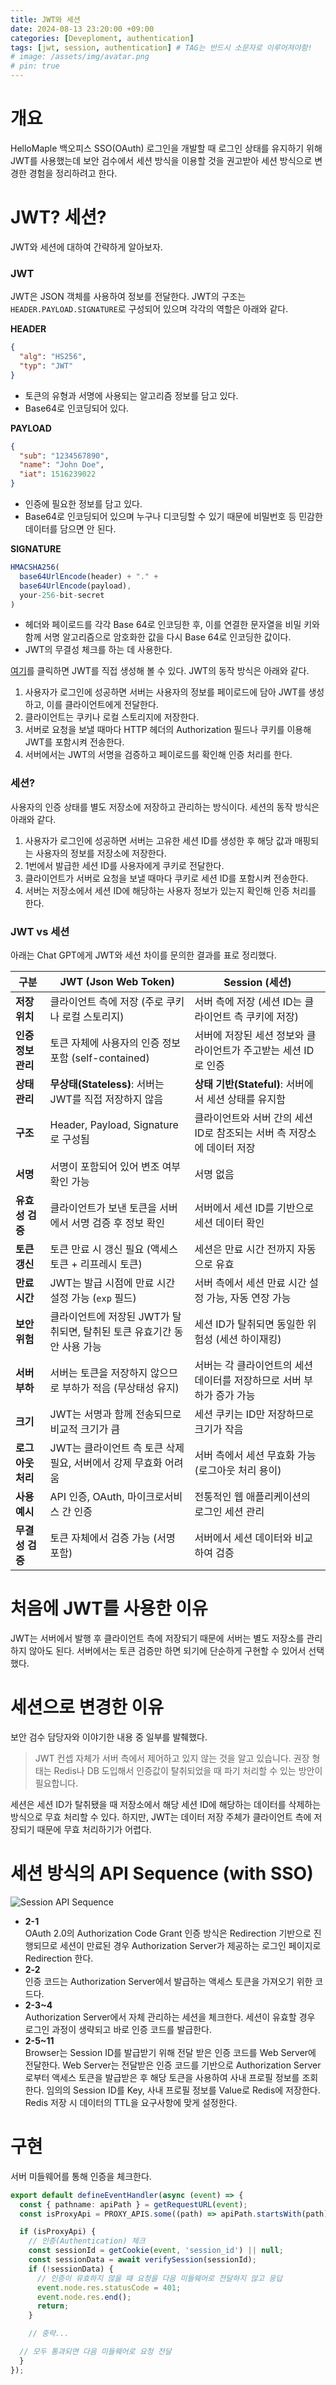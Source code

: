 ```yaml
---
title: JWT와 세션
date: 2024-08-13 23:20:00 +09:00
categories: [Deveploment, authentication]
tags: [jwt, session, authentication] # TAG는 반드시 소문자로 이루어져야함!
# image: /assets/img/avatar.png
# pin: true
---
```


# 개요
HelloMaple 백오피스 SSO(OAuth) 로그인을 개발할 때 로그인 상태를 유지하기 위해 JWT를 사용했는데 보안 검수에서 세션 방식을 이용할 것을 권고받아 세션 방식으로 변경한 경험을 정리하려고 한다.

# JWT? 세션?
JWT와 세션에 대하여 간략하게 알아보자.
### JWT
JWT은 JSON 객체를 사용하여 정보를 전달한다. JWT의 구조는 `HEADER.PAYLOAD.SIGNATURE`로 구성되어 있으며 각각의 역할은 아래와 같다.

**HEADER**
```json
{
  "alg": "HS256",
  "typ": "JWT"
}
```
- 토큰의 유형과 서명에 사용되는 알고리즘 정보를 담고 있다.
- Base64로 인코딩되어 있다.

**PAYLOAD**
```json
{
  "sub": "1234567890",
  "name": "John Doe",
  "iat": 1516239022
}
```
- 인증에 필요한 정보를 담고 있다.
- Base64로 인코딩되어 있으며 누구나 디코딩할 수 있기 때문에 비밀번호 등 민감한 데이터를 담으면 안 된다.

**SIGNATURE**
```javascript
HMACSHA256(
  base64UrlEncode(header) + "." +
  base64UrlEncode(payload),
  your-256-bit-secret
)
```
- 헤더와 페이로드를 각각 Base 64로 인코딩한 후, 이를 연결한 문자열을 비밀 키와 함께 서명 알고리즘으로 암호화한 값을 다시 Base 64로 인코딩한 값이다.
- JWT의 무결성 체크를 하는 데 사용한다.

[여기](https://jwt.io/)를 클릭하면 JWT를 직접 생성해 볼 수 있다. JWT의 동작 방식은 아래와 같다.
1. 사용자가 로그인에 성공하면 서버는 사용자의 정보를 페이로드에 담아 JWT를 생성하고, 이를 클라이언트에게 전달한다.
2. 클라이언트는 쿠키나 로컬 스토리지에 저장한다.
3. 서버로 요청을 보낼 때마다 HTTP 헤더의 Authorization 필드나 쿠키를 이용해 JWT를 포함시켜 전송한다.
4. 서버에서는 JWT의 서명을 검증하고 페이로드를 확인해 인증 처리를 한다.

### 세션?
사용자의 인증 상태를 별도 저장소에 저장하고 관리하는 방식이다. 세션의 동작 방식은 아래와 같다.
1. 사용자가 로그인에 성공하면 서버는 고유한 세션 ID를 생성한 후 해당 값과 매핑되는 사용자의 정보를 저장소에 저장한다.
2. 1번에서 발급한 세션 ID를 사용자에게 쿠키로 전달한다.
3. 클라이언트가 서버로 요청을 보낼 때마다 쿠키로 세션 ID를 포함시켜 전송한다.
4. 서버는 저장소에서 세션 ID에 해당하는 사용자 정보가 있는지 확인해 인증 처리를 한다.

### JWT vs 세션
아래는 Chat GPT에게 JWT와 세션 차이를 문의한 결과를 표로 정리했다.

| **구분**           | **JWT (Json Web Token)**                             | **Session (세션)**                                |
|--------------------|----------------------------------------------------|------------------------------------------------|
| **저장 위치**       | 클라이언트 측에 저장 (주로 쿠키나 로컬 스토리지)           | 서버 측에 저장 (세션 ID는 클라이언트 측 쿠키에 저장)  |
| **인증 정보 관리**  | 토큰 자체에 사용자의 인증 정보 포함 (self-contained)      | 서버에 저장된 세션 정보와 클라이언트가 주고받는 세션 ID로 인증  |
| **상태 관리**       | **무상태(Stateless)**: 서버는 JWT를 직접 저장하지 않음        | **상태 기반(Stateful)**: 서버에서 세션 상태를 유지함       |
| **구조**            | Header, Payload, Signature로 구성됨                 | 클라이언트와 서버 간의 세션 ID로 참조되는 서버 측 저장소에 데이터 저장 |
| **서명**            | 서명이 포함되어 있어 변조 여부 확인 가능                       | 서명 없음                                              |
| **유효성 검증**     | 클라이언트가 보낸 토큰을 서버에서 서명 검증 후 정보 확인       | 서버에서 세션 ID를 기반으로 세션 데이터 확인                 |
| **토큰 갱신**       | 토큰 만료 시 갱신 필요 (액세스 토큰 + 리프레시 토큰)           | 세션은 만료 시간 전까지 자동으로 유효                          |
| **만료 시간**       | JWT는 발급 시점에 만료 시간 설정 가능 (`exp` 필드)            | 서버 측에서 세션 만료 시간 설정 가능, 자동 연장 가능                |
| **보안 위험**       | 클라이언트에 저장된 JWT가 탈취되면, 탈취된 토큰 유효기간 동안 사용 가능 | 세션 ID가 탈취되면 동일한 위험성 (세션 하이재킹)                  |
| **서버 부하**       | 서버는 토큰을 저장하지 않으므로 부하가 적음 (무상태성 유지)        | 서버는 각 클라이언트의 세션 데이터를 저장하므로 서버 부하가 증가 가능  |
| **크기**            | JWT는 서명과 함께 전송되므로 비교적 크기가 큼                  | 세션 쿠키는 ID만 저장하므로 크기가 작음                            |
| **로그아웃 처리**   | JWT는 클라이언트 측 토큰 삭제 필요, 서버에서 강제 무효화 어려움    | 서버 측에서 세션 무효화 가능 (로그아웃 처리 용이)                     |
| **사용 예시**       | API 인증, OAuth, 마이크로서비스 간 인증                    | 전통적인 웹 애플리케이션의 로그인 세션 관리                        |
| **무결성 검증**     | 토큰 자체에서 검증 가능 (서명 포함)                           | 서버에서 세션 데이터와 비교하여 검증                               |


# 처음에 JWT를 사용한 이유
JWT는 서버에서 발행 후 클라이언트 측에 저장되기 때문에 서버는 별도 저장소를 관리하지 않아도 된다. 서버에서는 토큰 검증만 하면 되기에 단순하게 구현할 수 있어서 선택했다.

# 세션으로 변경한 이유
보안 검수 담당자와 이야기한 내용 중 일부를 발췌했다.

> JWT 컨셉 자체가 서버 측에서 제어하고 있지 않는 것을 알고 있습니다. 권장 형태는 Redis나 DB 도입해서 인증값이 탈취되었을 때 파기 처리할 수 있는 방안이 필요합니다. 

세션은 세션 ID가 탈취됐을 때 저장소에서 해당 세션 ID에 해당하는 데이터를 삭제하는 방식으로 무효 처리할 수 있다. 하지만, JWT는 데이터 저장 주체가 클라이언트 측에 저장되기 때문에 무효 처리하기가 어렵다.

# 세션 방식의 API Sequence (with SSO)
![Session API Sequence](/assets/img/capture/session-1.png)

- **2-1** <br />OAuth 2.0의 Authorization Code Grant 인증 방식은 Redirection 기반으로 진행되므로 세션이 만료된 경우 Authorization Server가 제공하는 로그인 페이지로 Redirection 한다.
- **2-2** <br />인증 코드는 Authorization Server에서 발급하는 액세스 토큰을 가져오기 위한 코드다.
- **2-3~4** <br /> Authorization Server에서 자체 관리하는 세션을 체크한다. 세션이 유효할 경우 로그인 과정이 생략되고 바로 인증 코드를 발급한다.
- **2-5~11** <br /> Browser는 Session ID를 발급받기 위해 전달 받은 인증 코드를 Web Server에 전달한다. Web Server는 전달받은 인증 코드를 기반으로 Authorization Server로부터 액세스 토큰을 발급받은 후 해당 토큰을 사용하여 사내 프로필 정보를 조회한다. 임의의 Session ID를 Key, 사내 프로필 정보를 Value로 Redis에 저장한다. Redis 저장 시 데이터의 TTL을 요구사항에 맞게 설정한다.

# 구현
서버 미들웨어를 통해 인증을 체크한다.
```typescript
export default defineEventHandler(async (event) => {
  const { pathname: apiPath } = getRequestURL(event);
  const isProxyApi = PROXY_APIS.some((path) => apiPath.startsWith(path));

  if (isProxyApi) {
    // 인증(Authentication) 체크
    const sessionId = getCookie(event, 'session_id') || null;
    const sessionData = await verifySession(sessionId);
    if (!sessionData) {
      // 인증이 유효하지 않을 때 요청을 다음 미들웨어로 전달하지 않고 응답
      event.node.res.statusCode = 401;
      event.node.res.end();
      return;
    }

    // 중략...

  // 모두 통과되면 다음 미들웨어로 요청 전달
  }
});
```